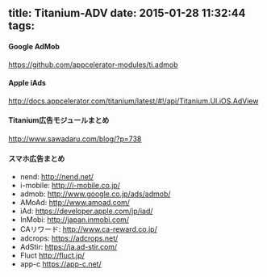 title: Titanium-ADV
date: 2015-01-28 11:32:44
tags:
---

#### Google AdMob

https://github.com/appcelerator-modules/ti.admob

#### Apple iAds

http://docs.appcelerator.com/titanium/latest/#!/api/Titanium.UI.iOS.AdView

#### Titanium広告モジュールまとめ

http://www.sawadaru.com/blog/?p=738

#### スマホ広告まとめ

* nend:
  http://nend.net/
* i-mobile:
  http://i-mobile.co.jp/
* admob:
  http://www.google.co.jp/ads/admob/
* AMoAd:
  http://www.amoad.com/
* iAd:
  https://developer.apple.com/jp/iad/
* InMobi:
  http://japan.inmobi.com/
* CAリワード:
  http://www.ca-reward.co.jp/
* adcrops:
  https://adcrops.net/
* AdStir:
  https://ja.ad-stir.com/
* Fluct
  http://fluct.jp/
* app-c
  https://app-c.net/

